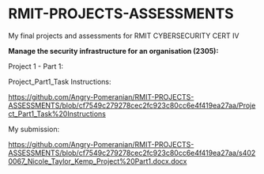 # RMIT-PROJECTS-ASSESSMENTS
My final projects and assessments for RMIT CYBERSECURITY CERT IV


__Manage the security infrastructure for an organisation (2305):__

Project 1 - Part 1:

Project_Part1_Task Instructions:

https://github.com/Angry-Pomeranian/RMIT-PROJECTS-ASSESSMENTS/blob/cf7549c279278cec2fc923c80cc6e4f419ea27aa/Project_Part1_Task%20Instructions

My submission:

https://github.com/Angry-Pomeranian/RMIT-PROJECTS-ASSESSMENTS/blob/cf7549c279278cec2fc923c80cc6e4f419ea27aa/s4020067_Nicole_Taylor_Kemp_Project%20Part1.docx.docx
